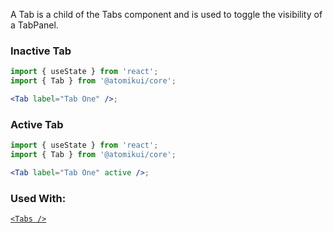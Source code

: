 A Tab is a child of the Tabs component and is used to toggle the visibility of a TabPanel.

### Inactive Tab

```jsx
import { useState } from 'react';
import { Tab } from '@atomikui/core';

<Tab label="Tab One" />;
```

### Active Tab

```jsx
import { useState } from 'react';
import { Tab } from '@atomikui/core';

<Tab label="Tab One" active />;
```

### Used With:

[`<Tabs />`](/styleguide/#/Content/Tabs)

